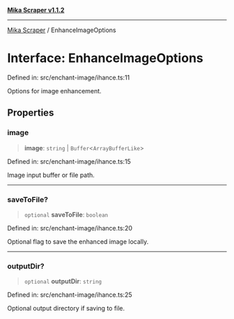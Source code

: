 [**Mika Scraper v1.1.2**](../README.md)

***

[Mika Scraper](../README.md) / EnhanceImageOptions

# Interface: EnhanceImageOptions

Defined in: src/enchant-image/ihance.ts:11

Options for image enhancement.

## Properties

### image

> **image**: `string` \| `Buffer`\<`ArrayBufferLike`\>

Defined in: src/enchant-image/ihance.ts:15

Image input buffer or file path.

***

### saveToFile?

> `optional` **saveToFile**: `boolean`

Defined in: src/enchant-image/ihance.ts:20

Optional flag to save the enhanced image locally.

***

### outputDir?

> `optional` **outputDir**: `string`

Defined in: src/enchant-image/ihance.ts:25

Optional output directory if saving to file.
